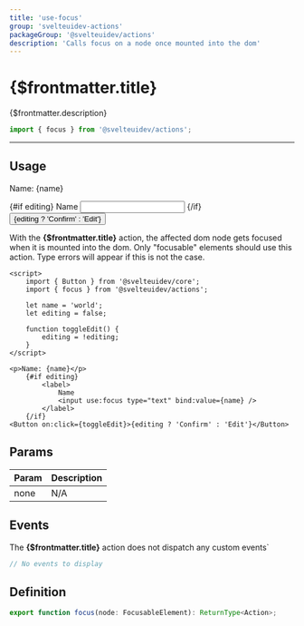 ```yaml
---
title: 'use-focus'
group: 'svelteuidev-actions'
packageGroup: '@svelteuidev/actions'
description: 'Calls focus on a node once mounted into the dom'
---
```


<script lang='ts'>
    import Preview from '$lib/Components/DocsHelpers/Preview.svelte'
    import { Button } from '@svelteuidev/core';
	import { focus } from '@svelteuidev/actions';

	let name = 'world';
	let editing = false;

	function toggleEdit() {
		editing = !editing;
	}
</script>

# {$frontmatter.title}

{$frontmatter.description}

```ts
import { focus } from '@svelteuidev/actions';
```

<hr>
<!-- Top Section -->

## Usage

<Preview>
    <p>Name: {name}</p>
    {#if editing}
        <label>
            Name
            <input use:focus type="text" bind:value={name} />
        </label>
    {/if}
    <Button on:click={toggleEdit}>{editing ? 'Confirm' : 'Edit'}</Button>
</Preview>

With the **{$frontmatter.title}** action, the affected dom node gets focused when it is mounted into the dom. Only "focusable" elements should use this action. Type errors will appear if this is not the case.

```svelte|copy
<script>
    import { Button } from '@svelteuidev/core';
    import { focus } from '@svelteuidev/actions';

    let name = 'world';
    let editing = false;

    function toggleEdit() {
        editing = !editing;
    }
</script>

<p>Name: {name}</p>
    {#if editing}
        <label>
            Name
            <input use:focus type="text" bind:value={name} />
        </label>
    {/if}
<Button on:click={toggleEdit}>{editing ? 'Confirm' : 'Edit'}</Button>
```

## Params

| Param | Description |
| ----- | ----------- |
| none  | N/A         |

## Events

The **{$frontmatter.title}** action does not dispatch any custom events`

```ts
// No events to display
```

## Definition

```ts
export function focus(node: FocusableElement): ReturnType<Action>;
```
